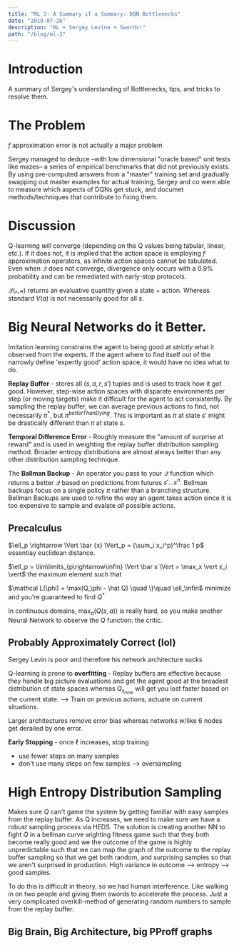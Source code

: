 ```yaml
---
title: "ML 3: A Summary if a Summary: DQN Bottlenecks"
date: "2019-07-26"
description: "RL + Sergey Levine + Swords!"
path: "/blog/ml-3"
---
```


# Introduction
A summary of Sergey's understanding of Bottlenecks, tips, and tricks to resolve them.

# The Problem
$f$ approximation error is not actually a major problem

Sergey managed to deduce –with low dimensional "oracle based" unit tests like mazes– a series of empirical benchmarks that did not previously exists.  By using pre-computed answers from a "master" training set and gradually swapping out master examples for actual training, Sergey and co were able to measure which aspects of DQNs get stuck, and documet methods/techniques that contribute to fixing them.

# Discussion
Q-learning _will_ converge (depending on the Q values being tabular, linear, etc.).  If it does not, it is implied that the action space is employing $f$ approximation operators, as infinite action spaces cannot be tabulated.  Even when $\mathcal Q$ does not converge, divergence only occurs with a 0.9% probability and can be remediated with early-stop protocols.

$\mathcal {Q(s,a)}$ returns an evaluative quantity given a state + action. Whereas standard $V(a)$ is not necessarily good for all $s$.

# Big Neural Networks do it Better.

Imitation learning constrains the agent to being good at _strictly_ what it observed from the experts.  If the agent where to find itself out of the narrowly define 'expertly good' action space, it would have no idea what to do.

**Replay Buffer** - stores all $(s, a, r, s')$ tuples and is used to track how it got good.  However, step-wise action spaces with disparate environments per step (or moving targets) make it difficult for the agent to act consistently.  By sampling the replay buffer, we can average previous actions to find, not necessarily $\pi^*$, but $\pi^{betterThanDying}$. This is important as $\pi$ at state $s'$ might be drastically different than $\pi$ at state $s$.

**Temporal Difference Error** - Roughly measure the "amount of surprise at reward" and is used in weighting the replay buffer distribution sampling method.  Broader entropy distributions are almost always better than any other distribution sampling technique.

The **Ballman Backup** - An operator you pass to your $\mathcal Q$ function which returns a better $\mathcal Q$ based on predictions from futures $s'...s^n$.  Bellman backups focus on a single policy $\pi$ rather than a branching structure.  Bellman Backups are used to refine the way an agent takes action since it is too expensive to sample and evalate _all_ possible actions.

## Precalculus

$\ell_p \rightarrow \Vert \bar {x} \Vert_p = (\sum_i x_i^p)^\frac 1 p$ essentiay euclidean distance.

$\ell_p = \lim\limits_{p\rightarrow\infin} \Vert \bar x \Vert = \max_x \vert x_i \vert$ the maximum element such that

$\mathcal L(\phi) = \max(Q_\phi - \hat Q) \quad \}\quad \ell_\infin$  minimize and you're guaranteed to find $Q^*$

In continuous domains, $\max_a(Q(s,a))$ is really hard, so you make another Neural Network to observe the $Q$ function: the critic.

## Probably Approximately Correct (lol)

Sergey Levin is poor and therefore his network architecture sucks

Q-learning is prone to **overfitting** - Replay buffers are effective because they handle big picture evaluations and get the agent good at the broadest distribution of state spaces whereas $Q_{s_{now}}$ will get you lost faster based on the current state. --> Train on previous actions, actuate on current situations.

Larger architectures remove error bias whereas networks w/like 6 nodes get derailed by one error.

**Early Stopping** - once $\ell$ increases, stop training
 - use fewer steps on many samples
 - don't use many steps on few samples --> oversampling

# High Entropy Distribution Sampling

Makes sure $Q$ can't game the system by getting familiar with easy samples from the replay buffer.  As Q increases, we need to make sure we have a robust sampling process via HEDS.  The solution is creating another NN to fight $Q$ in a bellman curve wighting fitness game such that they both become really good and we the outcome of the game is highly unpredictable such that we can map the graph of the outcome to the replay buffer sampling so that we get both random, and surprising samples so that we aren't surprised in production.  High variance in outcome --> entropy --> good samples.

To do this is difficult in theory, so we had human interference.  Like walking in on two people and giving them swords to accelerate the process.  Just a very complicated overkill-method of generating random numbers to sample from the replay buffer.

## Big Brain, Big Architecture, big PProff graphs
